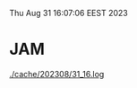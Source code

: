Thu Aug 31 16:07:06 EEST 2023
# JAM
<a href='./cache/202308/31_16.log'>./cache/202308/31_16.log</a>

